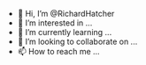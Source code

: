 - 👋 Hi, I’m @RichardHatcher
- 👀 I’m interested in ...
- 🌱 I’m currently learning ...
- 💞️ I’m looking to collaborate on ...
- 📫 How to reach me ...

<!---
RichardHatcher/RichardHatcher is a ✨ special ✨ repository because its `README.md` (this file) appears on your GitHub profile.
You can click the Preview link to take a look at your changes.
--->
